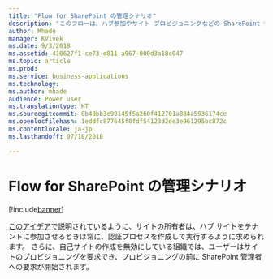 ```yaml
---
title: "Flow for SharePoint の管理シナリオ"
description: "このフローは、ハブ参加やサイト プロビジョニングなどの SharePoint 管理シナリオに使用されます。"
author: Mhade
manager: KVivek
ms.date: 9/3/2018
ms.assetid: 410627f1-ce73-e811-a967-000d3a18c047
ms.topic: article
ms.prod: 
ms.service: business-applications
ms.technology: 
ms.author: mhade
audience: Power user
ms.translationtype: HT
ms.sourcegitcommit: 0b40bb3c98145f5a260f412701a884a5936174ce
ms.openlocfilehash: 1eddfc877645f0fdf54123d2de3e961295bc872c
ms.contentlocale: ja-jp
ms.lasthandoff: 07/18/2018

---
```

# <a name="flow-for-sharepoint-admin-scenarios"></a>Flow for SharePoint の管理シナリオ


[!include[banner](../../includes/banner.md)]

[このアイデア](https://powerusers.microsoft.com/t5/Flow-Ideas/Approval-of-SharePoint-Site-getting-joined-with-a-Hub-Site/idi-p/122808)で説明されているように、サイトの所有者は、ハブ サイトをテナントに参加させるときは常に、認証プロセスを作成して実行するように求められます。  さらに、自己サイトの作成を無効にしている組織では、ユーザーはサイトのプロビジョニングを要求でき、プロビジョニングの前に SharePoint 管理者への要求が開始されます。 

